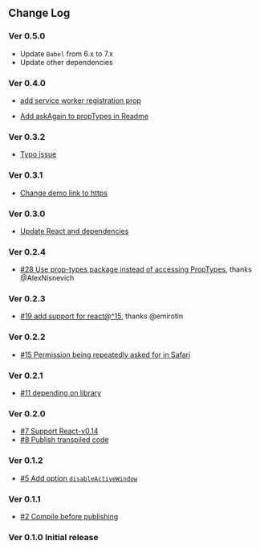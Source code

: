 ## Change Log

### Ver 0.5.0

* Update `Babel` from 6.x to 7.x 
* Update other dependencies

### Ver 0.4.0

* [add service worker registration prop](https://github.com/georgeOsdDev/react-web-notification/pull/41)

* [Add askAgain to propTypes in Readme](https://github.com/georgeOsdDev/react-web-notification/pull/42)

### Ver 0.3.2

* [Typo issue](https://github.com/georgeOsdDev/react-web-notification/issues/39)

### Ver 0.3.1

* [Change demo link to https](https://github.com/georgeOsdDev/react-web-notification/issues/33)

### Ver 0.3.0

* [Update React and dependencies](https://github.com/georgeOsdDev/react-web-notification/issues/31)

### Ver 0.2.4

* [#28 Use prop-types package instead of accessing PropTypes](https://github.com/georgeOsdDev/react-web-notification/issues/28), thanks @AlexNisnevich

### Ver 0.2.3

* [#19 add support for react@^15](https://github.com/georgeOsdDev/react-web-notification/issues/19), thanks @emirotin

### Ver 0.2.2

  * [#15 Permission being repeatedly asked for in Safari](https://github.com/georgeOsdDev/react-web-notification/issues/11)

### Ver 0.2.1

  * [#11 depending on library](https://github.com/georgeOsdDev/react-web-notification/issues/11)

### Ver 0.2.0
  * [#7 Support React-v0.14](https://github.com/georgeOsdDev/react-web-notification/issues/7)
  * [#8 Publish transpiled code](https://github.com/georgeOsdDev/react-web-notification/issues/8)

### Ver 0.1.2
  * [#5 Add option `disableActiveWindow`](https://github.com/georgeOsdDev/react-web-notification/issues/5)

### Ver 0.1.1
  * [#2 Compile before publishing](https://github.com/georgeOsdDev/react-web-notification/issues/2)

### Ver 0.1.0 Initial release

